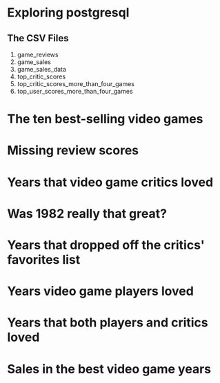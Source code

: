 # Exploring postgresql
## The CSV Files
1) game_reviews <br>
2) game_sales<br>
3) game_sales_data<br>
4) top_critic_scores<br>
5) top_critic_scores_more_than_four_games<br>
6) top_user_scores_more_than_four_games<br>


# The ten best-selling video games

# Missing review scores

# Years that video game critics loved

# Was 1982 really that great?

# Years that dropped off the critics' favorites list

# Years video game players loved

# Years that both players and critics loved

# Sales in the best video game years
